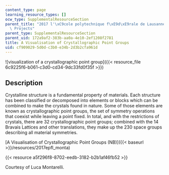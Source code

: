 ```yaml
---
content_type: page
learning_resource_types: []
ocw_type: SupplementalResourceSection
parent_title: "2017 l'\xC9cole polytechnique f\xE9d\xE9rale de Lausanne (EPFL) Student\
  \ Projects"
parent_type: SupplementalResourceSection
parent_uid: 172a9af2-383b-aa0a-4e10-2ef1208f2781
title: A Visualisation of Crystallographic Point Groups
uid: cf909029-5d0d-c3b0-e34b-2d3b2cfa961d
---
```


![visualization of a crystallographic point group]({{< resource_file 6c9225f6-b061-c3d0-cd34-9dc33fd0f35f >}})

Description
-----------

Crystalline structure is a fundamental property of materials. Each structure has been classified or decomposed into elements or blocks which can be combined to make the crystals found in nature. Some of those elements are known as crystallographic point groups, the set of symmetry operations that coexist while leaving a point fixed. In total, and with the restrictions of crystals, there are 32 crystallographic point groups; combined with the 14 Bravais Lattices and other translations, they make up the 230 space groups describing all material symmetries.

[A Visualisation of Crystallographic Point Groups (NB)]({{< baseurl >}}/resources/2017epfl_monta)

{{< resource a5f296f8-8702-eedb-3182-b2b1af46fb52 >}}

Courtesy of Luca Montarelli.